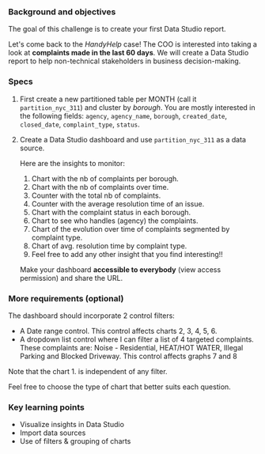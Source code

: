 ### Background and objectives

The goal of this challenge is to create your first Data Studio report.

Let's come back to the *HandyHelp* case! The COO is interested into taking a look at **complaints made in the last 60 days**. We will create a Data Studio report to help non-technical stakeholders in business decision-making. 

### Specs

1. First create a new partitioned table per MONTH (call it `partition_nyc_311`) and cluster by *borough*. You are mostly interested in the following fields: `agency`, `agency_name`, `borough`, `created_date`, `closed_date`, `complaint_type`, `status`. 
2. Create a Data Studio dashboard and use `partition_nyc_311` as a data source. 

    Here are the insights to monitor:

    1. Chart with the nb of complaints per borough.
    2. Chart with the nb of complaints over time.
    3. Counter with the total nb of complaints.
    4. Counter with the average resolution time of an issue.
    5. Chart with the complaint status in each borough.
    6. Chart to see who handles (agency) the complaints.
    7. Chart of  the evolution over time of complaints segmented by complaint type.
    8. Chart of avg. resolution time by complaint type.
    9. Feel free to add any other insight that you find interesting!!

    Make your dashboard **accessible to everybody** (view access permission) and share the URL.

### More requirements (optional)

The dashboard should incorporate 2 control filters:

- A Date range control. This control affects charts 2, 3, 4, 5, 6.
- A dropdown list control where I can filter a list of  4 targeted complaints. These complaints are: Noise - Residential, HEAT/HOT WATER, Illegal Parking and Blocked Driveway. This control affects graphs 7 and 8

Note that the chart 1. is independent of any filter.

Feel free to choose the type of chart that better suits each question.

### Key learning points

- Visualize insights in Data Studio
- Import data sources
- Use of filters & grouping of charts
